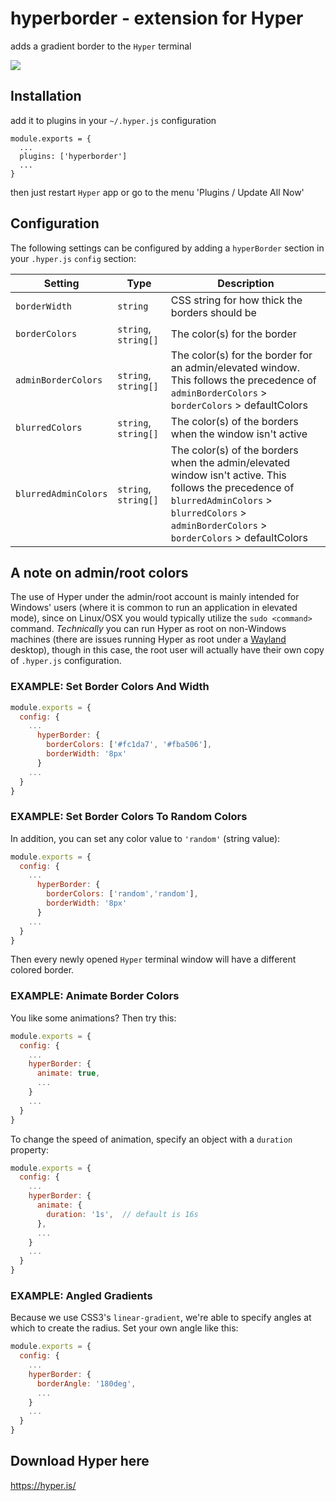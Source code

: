 # hyperborder - extension for Hyper
adds a gradient border to the `Hyper` terminal

![](https://cldup.com/pL94ODfQNP.png)

## Installation
add it to plugins in your `~/.hyper.js` configuration

````
module.exports = {
  ...
  plugins: ['hyperborder']
  ...
}
````
then just restart `Hyper` app or go to the menu 'Plugins / Update All Now'

## Configuration
The following settings can be configured by adding a `hyperBorder` section in your `.hyper.js` `config` section:

| Setting              | Type                 | Description                                            |
|----------------------|----------------------|--------------------------------------------------------|
| `borderWidth`        | `string`             | CSS string for how thick the borders should be         |
| `borderColors`       | `string`, `string[]` | The color(s) for the border                            |
| `adminBorderColors`  | `string`, `string[]` | The color(s) for the border for an admin/elevated window. This follows the precedence  of `adminBorderColors` > `borderColors` > defaultColors                                    |
| `blurredColors`      | `string`, `string[]` | The color(s) of the borders when the window isn't active |
| `blurredAdminColors` | `string`, `string[]` | The color(s) of the borders when the admin/elevated window isn't active. This follows the precedence of `blurredAdminColors` > `blurredColors` > `adminBorderColors` > `borderColors` > defaultColors |

## A note on admin/root colors
The use of Hyper under the admin/root account is mainly intended for Windows' users (where it is common to run an application in
elevated mode), since on Linux/OSX you would typically utilize the `sudo <command>` command. _Technically_ you can run Hyper as root
on non-Windows machines (there are issues running Hyper as root under a [Wayland](https://wayland.freedesktop.org/) desktop), though
in this case, the root user will actually have their own copy of `.hyper.js` configuration.

### EXAMPLE: Set Border Colors And Width

```javascript
module.exports = {
  config: {
    ...
      hyperBorder: {
        borderColors: ['#fc1da7', '#fba506'],
        borderWidth: '8px'
      }
    ...
  }
}
```

### EXAMPLE: Set Border Colors To Random Colors

In addition, you can set any color value to `'random'` (string value):

```javascript
module.exports = {
  config: {
    ...
      hyperBorder: {
        borderColors: ['random','random'],
        borderWidth: '8px'
      }
    ...
  }
}
```

Then every newly opened `Hyper` terminal window will have a different colored border.

### EXAMPLE: Animate Border Colors
You like some animations? Then try this:

```javascript
module.exports = {
  config: {
    ...
    hyperBorder: {
      animate: true,
      ...
    }
    ...
  }
}
```

To change the speed of animation, specify an object with a `duration` property:

```javascript
module.exports = {
  config: {
    ...
    hyperBorder: {
      animate: {
        duration: '1s',  // default is 16s
      },
      ...
    }
    ...
  }
}
```

### EXAMPLE: Angled Gradients
Because we use CSS3's `linear-gradient`, we're able to specify angles at which to create the radius. Set your own angle like this:

```javascript
module.exports = {
  config: {
    ...
    hyperBorder: {
      borderAngle: '180deg',
      ...
    }
    ...
  }
}
```

## Download Hyper here
https://hyper.is/
